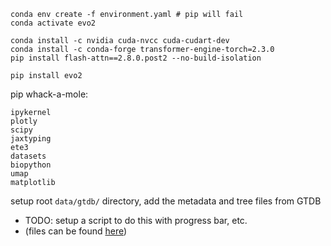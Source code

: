 ```
conda env create -f environment.yaml # pip will fail
conda activate evo2

conda install -c nvidia cuda-nvcc cuda-cudart-dev
conda install -c conda-forge transformer-engine-torch=2.3.0
pip install flash-attn==2.8.0.post2 --no-build-isolation

pip install evo2
```

pip whack-a-mole:
```
ipykernel
plotly
scipy
jaxtyping
ete3
datasets
biopython
umap
matplotlib
```

setup root `data/gtdb/` directory, add the metadata and tree files from GTDB
- TODO: setup a script to do this with progress bar, etc.
- (files can be found [here](https://data.gtdb.aau.ecogenomic.org/releases/release220/220.0/))

